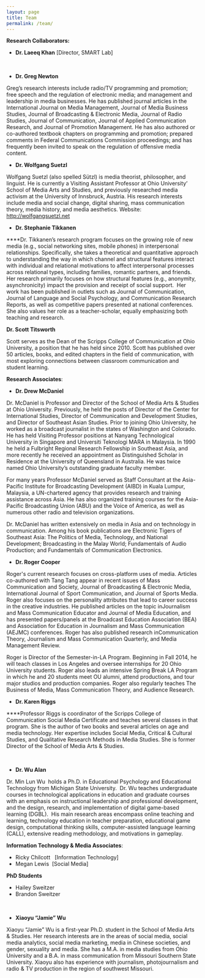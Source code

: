 ```yaml
---
layout: page
title: Team
permalink: /team/
---
```



**Research Collaborators:&nbsp;**

* **Dr. Laeeq Khan**&nbsp;[Director, SMART Lab]​


&nbsp;

* **Dr. Greg Newton**


Greg’s research interests include radio/TV programming and promotion; free speech and the regulation of electronic media; and management and leadership in media businesses. He has published journal articles in the International Journal on Media Management, Journal of Media Business Studies, Journal of Broadcasting & Electronic Media, Journal of Radio Studies, Journal of Communication, Journal of Applied Communication Research, and Journal of Promotion Management. He has also authored or co-authored textbook chapters on programming and promotion; prepared comments in Federal Communications Commission proceedings; and has frequently been invited to speak on the regulation of offensive media content.

* **Dr. Wolfgang Suetzl**


Wolfgang Suetzl (also spelled S&uuml;tzl) is media theorist, philosopher, and linguist. He is currently a Visiting Assistant Professor at Ohio University’ School of Media Arts and Studies, and previously researched media activism at the University of Innsbruck, Austria. His research interests include media and social change, digital sharing, mass communication theory, media history, and media aesthetics. Website: http://wolfgangsuetzl.net

* **Dr. Stephanie Tikkanen**


​*\*\**Dr. Tikkanen’s research program focuses on the growing role of new media (e.g., social networking sites, mobile phones) in interpersonal relationships. Specifically, she takes a theoretical and quantitative approach to understanding the way in which channel and structural features interact with individual and relational motivations to affect interpersonal processes across relational types, including families, romantic partners, and friends. Her research primarily focuses on how structural features (e.g., anonymity, asynchronicity) impact the provision and receipt of social support. &nbsp;Her work has been published in outlets such as Journal of Communication, Journal of Language and Social Psychology, and Communication Research Reports, as well as competitive papers presented at national conferences. She also values her role as a teacher-scholar, equally emphasizing both teaching and research.&nbsp;

**Dr. Scott Titsworth**

Scott serves as the Dean of the Scripps College of Communication at Ohio University, a position that he has held since 2010. Scott has published over 50 articles, books, and edited chapters in the field of communication, with most exploring connections between classroom communication and student learning.&nbsp;

**Research Associates**:

* **Dr. Drew McDaniel**


Dr. McDaniel is Professor and Director of the School of Media Arts & Studies at Ohio University. Previously, he held the posts of Director of the Center for International Studies, Director of Communication and Development Studies, and Director of Southeast Asian Studies. Prior to joining Ohio University, he worked as a broadcast journalist in the states of Washington and Colorado. He has held Visiting Professor positions at Nanyang Technological University in Singapore and Universiti Teknologi MARA in Malaysia. In 1990 he held a Fulbright Regional Research Fellowship in Southeast Asia, and more recently he received an appointment as Distinguished Scholar in Residence at the University of Queensland in Australia. He was twice named Ohio University’s outstanding graduate faculty member.

For many years Professor McDaniel served as Staff Consultant at the Asia-Pacific Institute for Broadcasting Development (AIBD) in Kuala Lumpur, Malaysia, a UN-chartered agency that provides research and training assistance across Asia. He has also organized training courses for the Asia-Pacific Broadcasting Union (ABU) and the Voice of America, as well as numerous other radio and television organizations.

Dr. McDaniel has written extensively on media in Asia and on technology in communication. Among his book publications are Electronic Tigers of Southeast Asia: The Politics of Media, Technology, and National Development; Broadcasting in the Malay World; Fundamentals of Audio Production; and Fundamentals of Communication Electronics.

* **Dr. Roger Cooper**


Roger's current research focuses on cross-platform uses of media. Articles co-authored with Tang Tang appear in recent issues of Mass Communication and Society, Journal of Broadcasting & Electronic Media, International Journal of Sport Communication, and Journal of Sports Media. Roger also focuses on the personality attributes that lead to career success in the creative industries. He published articles on the topic inJournalism and Mass Communication Educator and Journal of Media Education, and has presented papers/panels at the Broadcast Education Association (BEA) and Association for Education in Journalism and Mass Communication (AEJMC) conferences. Roger has also published research inCommunication Theory, Journalism and Mass Communication Quarterly, and Media Management Review.

Roger is Director of the Semester-in-LA Program. Beginning in Fall 2014, he will teach classes in Los Angeles and oversee internships for 20 Ohio University students. Roger also leads an intensive Spring Break LA Program in which he and 20 students meet OU alumni, attend productions, and tour major studios and production companies. Roger also regularly teaches The Business of Media, Mass Communication Theory, and Audience Research.

* **Dr. Karen Riggs**


​****Professor Riggs is coordinator of the Scripps College of Communication Social Media Certificate and teaches several classes in that program. She is the author of two books and several articles on age and media technology. Her expertise includes Social Media, Critical & Cultural Studies, and Qualitative Research Methods in Media Studies. She is former Director of the School of Media Arts & Studies.

&nbsp;

* **Dr. Wu Alan**&nbsp;&nbsp;


Dr. Min Lun Wu &nbsp;holds a Ph.D. in Educational Psychology and Educational Technology from Michigan State University.&nbsp; Dr. Wu teaches undergraduate courses in technological applications in education and graduate courses with an emphasis on instructional leadership and professional development, and the design, research, and implementation of digital game-based learning (DGBL).&nbsp; His main research areas encompass online teaching and learning, technology education in teacher preparation, educational game design, computational thinking skills, computer-assisted language learning (CALL), extensive reading methodology, and motivations in gameplay.

**Information Technology & Media Associates**:

* Ricky Chilcott&nbsp; &nbsp;[Information Technology]
* Megan Lewis &nbsp;[Social Media] &nbsp; &nbsp;&nbsp;


**PhD Students**

* Hailey Sweitzer
* Brandon Sweitzer


&nbsp;

* **Xiaoyu “Jamie” Wu**


Xiaoyu “Jamie” Wu is a first-year Ph.D. student in the School of Media Arts & Studies. Her research interests are in the areas of social media, social media analytics, social media marketing, media in Chinese societies, and gender, sexuality and media. She has a M.A. in media studies from Ohio University and a B.A. in mass communication from Missouri Southern State University. Xiaoyu also has experience with journalism, photojournalism and radio & TV production in the region of southwest Missouri.